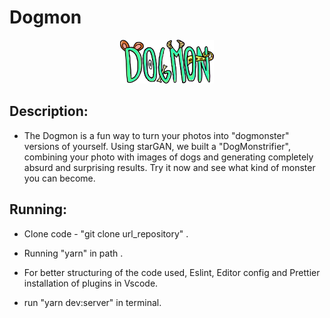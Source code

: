 <head>
	<h1>Dogmon</h1>
</head>
<body>
	<p align="center">
  <img src="logo.png" width="150" title="Dogmon">
</p>
<div>

  ##  Description:
   - The Dogmon is a fun way to turn your photos into "dogmonster" versions of yourself. Using starGAN, we built a "DogMonstrifier", combining your photo with images of dogs and generating completely absurd and surprising results. Try it now and see what kind of monster you can become.

  ##  Running:
   - Clone code - "git clone url_repository" .
   - Running "yarn" in path .
   - For better structuring of the code used, Eslint, Editor config and Prettier installation of plugins in Vscode.

   - run "yarn dev:server" in terminal.


</div>

</body>
